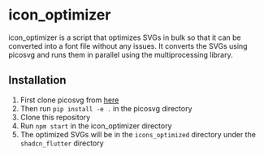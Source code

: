 # icon_optimizer
icon_optimizer is a script that optimizes SVGs in bulk so that 
it can be converted into a font file without any issues.
It converts the SVGs using picosvg and runs them in parallel using
the multiprocessing library.

## Installation
1. First clone picosvg from [here](https://github.com/googlefonts/picosvg)
2. Then run `pip install -e .` in the picosvg directory
3. Clone this repository
4. Run `npm start` in the icon_optimizer directory
5. The optimized SVGs will be in the `icons_optimized` directory under the `shadcn_flutter` directory